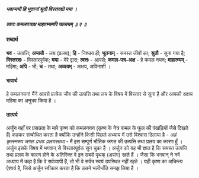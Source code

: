 ##### भवाप्ययौ हि भूतानां श्रुतौ विस्तरशो मया ।
##### त्वत्तः कमलपत्राक्ष माहात्म्यमपि चाव्ययम् ॥ २ ॥

#### शब्दार्थ

**भव** - उत्पत्ति; **अप्ययौ** - लय (प्रलय); **हि** - निश्चय ही; **भूतनाम्** - समस्त जीवों का; **श्रुतौ** - सुना गया है; **विस्तरशः** - विस्तारपूर्वक; **मया** - मेरे द्वारा; **त्वत्तः** - आपसे; **कमल-पत्र-अक्ष** - हे कमल नयन; **माहात्म्यम्** - महिमा; **अपि** - भी; **च** - तथा; **अव्ययम्** - अक्षय, अविनाशी ।

#### भावार्थ

हे कमलनयन! मैंने आपसे प्रत्येक जीव की उत्पत्ति तथा लय के विषय में विस्तार से सुना है और आपकी अक्षय महिमा का अनुभव किया है ।

#### तात्पर्य

अर्जुन यहाँ पर प्रसन्नता के मारे कृष्ण को कमलनयन (कृष्ण के नेत्र कमल के फूल की पंखड़ियों जैसे दिखते हैं) कहकर सम्बोधित करता है क्योंकि उन्होंने किसी पिछले अध्याय में उसे विश्वास दिलाया है - *अहं कृत्स्नस्य जगतः प्रभवः प्रलयस्तथा* - मैं इस सम्पूर्ण भौतिक जगत की उत्पत्ति तथा प्रलय का कारण हूँ । अर्जुन इसके विषय में भगवान् से विस्तारपूर्वक सुन चुका है । अर्जुन को यह भी ज्ञात है कि समस्त उत्पत्ति तथा प्रलय के कारण होने के अतिरिक्त वे इन सबसे पृथक् (असंग) रहते हैं । जैसा कि भगवान् ने नवें अध्याय में कहा है कि वे सर्वव्यापी हैं, तो भी वे सर्वत्र स्वयं उपस्थित नहीं रहते । यही कृष्ण का अचिन्त्य ऐश्वर्य है, जिसे अर्जुन स्वीकार करता है कि उसने भलीभाँति समझ लिया है ।